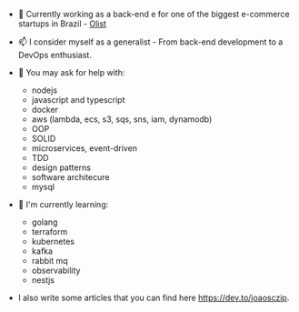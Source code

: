 - 💬 Currently working as a back-end e for one of the biggest e-commerce startups in Brazil - [Olist](https://olist.com/)

- 📫 I consider myself as a generalist - From back-end development to a DevOps enthusiast. 

- 👯 You may ask for help with:
  - nodejs 
  - javascript and typescript
  - docker
  - aws (lambda, ecs, s3, sqs, sns, iam, dynamodb)
  - OOP
  - SOLID
  - microservices, event-driven
  - TDD
  - design patterns
  - software architecure
  - mysql

- 🌱  I'm currently learning:
  - golang
  - terraform
  - kubernetes
  - kafka
  - rabbit mq
  - observability
  - nestjs

- I also write some articles that you can find here https://dev.to/joaosczip.
<!--
 I’m currently working on ...
- 🌱 I’m currently learning ...
- 👯 I’m looking to collaborate on ...
- 🤔 I’m looking for help with ...
- 💬 Ask me about ...
- 📫 How to reach me: ...
- 😄 Pronouns: ...
- ⚡ Fun fact: ...
-->
